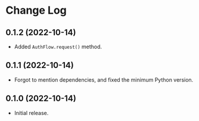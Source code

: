 # Change Log

## 0.1.2 (2022-10-14)

* Added `AuthFlow.request()` method.

## 0.1.1 (2022-10-14)

* Forgot to mention dependencies, and fixed the minimum Python version.

## 0.1.0 (2022-10-14)

* Initial release.
